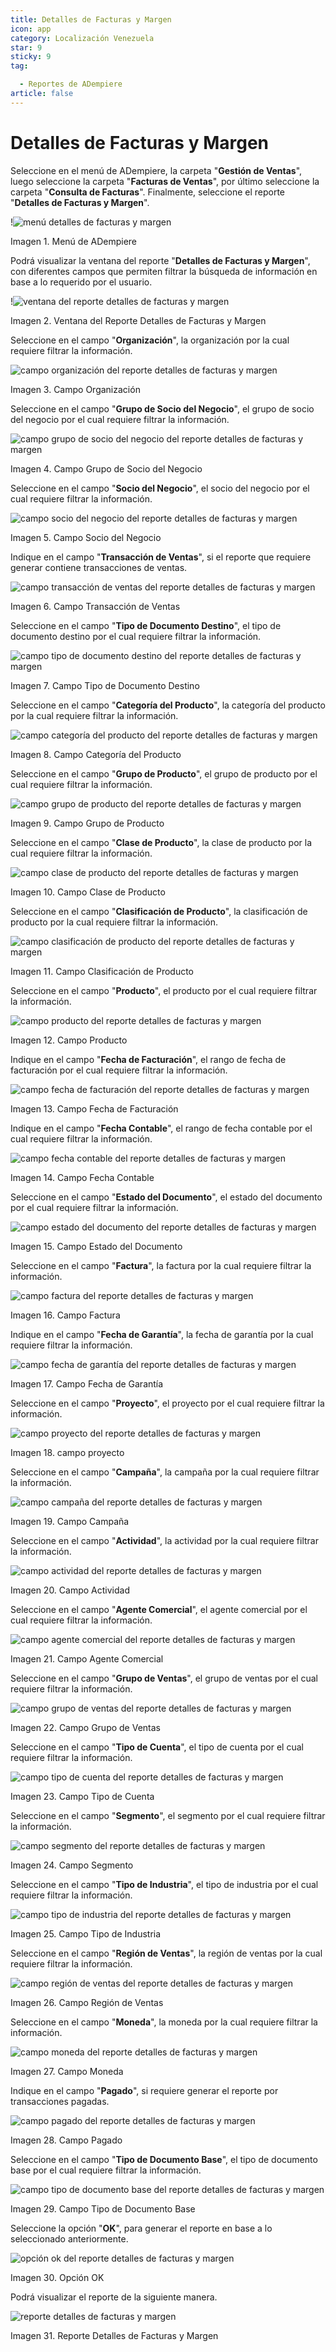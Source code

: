 ```yaml
---
title: Detalles de Facturas y Margen
icon: app
category: Localización Venezuela
star: 9
sticky: 9
tag:

  - Reportes de ADempiere
article: false
---
```


**Detalles de Facturas y Margen**
=================================

Seleccione en el menú de ADempiere, la carpeta "**Gestión de Ventas**", luego seleccione la carpeta "**Facturas de Ventas**", por último seleccione la carpeta "**Consulta de Facturas**". Finalmente, seleccione el reporte "**Detalles de Facturas y Margen**".

!![menú detalles de facturas y margen](/assets/img/report/resources/invoice-and-margin-details-menu.png)

Imagen 1. Menú de ADempiere

Podrá visualizar la ventana del reporte  "**Detalles de Facturas y Margen**", con diferentes campos que permiten filtrar la búsqueda de información en base a lo requerido por el usuario.

!![ventana del reporte detalles de facturas y margen](/assets/img/report/resources/report-window-details-of-invoices-and-margin.png)

Imagen 2. Ventana del Reporte Detalles de Facturas y Margen

Seleccione en el campo "**Organización**", la organización por la cual requiere filtrar la información.

![campo organización del reporte detalles de facturas y margen](/assets/img/report/resources/field-organization-of-the-report-details-of-invoices-and-margin.png)

Imagen 3. Campo Organización

Seleccione en el campo "**Grupo de Socio del Negocio**", el grupo de socio del negocio por el cual requiere filtrar la información.

![campo grupo de socio del negocio del reporte detalles de facturas y margen](/assets/img/report/resources/report-business-partner-group-field-invoice-details-and-margin.png)

Imagen 4. Campo Grupo de Socio del Negocio

Seleccione en el campo "**Socio del Negocio**", el socio del negocio por el cual requiere filtrar la información.

![campo socio del negocio del reporte detalles de facturas y margen](/assets/img/report/resources/business-partner-field-of-the-report-details-of-invoices-and-margin.png)

Imagen 5. Campo Socio del Negocio

Indique en el campo "**Transacción de Ventas**", si el reporte que requiere generar contiene transacciones de ventas.

![campo transacción de ventas del reporte detalles de facturas y margen](/assets/img/report/resources/sales-transaction-field-of-the-invoice-details-and-margin-report.png)

Imagen 6. Campo Transacción de Ventas

Seleccione en el campo "**Tipo de Documento Destino**", el tipo de documento destino por el cual requiere filtrar la información.

![campo tipo de documento destino del reporte detalles de facturas y margen](/assets/img/report/resources/field-type-of-document-destination-of-the-report-details-of-invoices-and-margin.png)

Imagen 7. Campo Tipo de Documento Destino

Seleccione en el campo "**Categoría del Producto**", la categoría del producto por la cual requiere filtrar la información.

![campo categoría del producto del reporte detalles de facturas y margen](/assets/img/report/resources/product-category-field-of-the-report-invoice-details-and-margin.png)

Imagen 8. Campo Categoría del Producto

Seleccione en el campo "**Grupo de Producto**", el grupo de producto por el cual requiere filtrar la información.

![campo grupo de producto del reporte detalles de facturas y margen](/assets/img/report/resources/product-group-field-of-the-invoice-details-and-margin-report.png)

Imagen 9. Campo Grupo de Producto

Seleccione en el campo "**Clase de Producto**", la clase de producto por la cual requiere filtrar la información.

![campo clase de producto del reporte detalles de facturas y margen](/assets/img/report/resources/product-class-field-of-the-invoice-details-and-margin-report.png)

Imagen 10. Campo Clase de Producto

Seleccione en el campo "**Clasificación de Producto**", la clasificación de producto por la cual requiere filtrar la información.

![campo clasificación de producto del reporte detalles de facturas y margen](/assets/img/report/resources/product-classification-field-of-the-report-invoice-details-and-margin.png)

Imagen 11. Campo Clasificación de Producto

Seleccione en el campo "**Producto**", el producto por el cual requiere filtrar la información.

![campo producto del reporte detalles de facturas y margen](/assets/img/report/resources/product-field-of-the-report-details-of-invoices-and-margin.png)

Imagen 12. Campo Producto

Indique en el campo "**Fecha de Facturación**", el rango de fecha de facturación por el cual requiere filtrar la información.

![campo fecha de facturación del reporte detalles de facturas y margen](/assets/img/report/resources/invoice-date-field-of-the-report-invoice-details-and-margin.png)

Imagen 13. Campo Fecha de Facturación

Indique en el campo "**Fecha Contable**", el rango de fecha contable por el cual requiere filtrar la información.

![campo fecha contable del reporte detalles de facturas y margen](/assets/img/report/resources/field-accounting-date-of-the-report-details-of-invoices-and-margin.png)

Imagen 14. Campo Fecha Contable

Seleccione en el campo "**Estado del Documento**", el estado del documento por el cual requiere filtrar la información.

![campo estado del documento del reporte detalles de facturas y margen](/assets/img/report/resources/report-document-status-field-invoice-details-and-margin.png)

Imagen 15. Campo Estado del Documento

Seleccione en el campo "**Factura**", la factura por la cual requiere filtrar la información.

![campo factura del reporte detalles de facturas y margen](/assets/img/report/resources/invoice-field-of-the-report-invoice-details-and-margin.png)

Imagen 16. Campo Factura

Indique en el campo "**Fecha de Garantía**", la fecha de garantía por la cual requiere filtrar la información.

![campo fecha de garantía del reporte detalles de facturas y margen](/assets/img/report/resources/field-warranty-date-of-the-report-details-of-invoices-and-margin.png)

Imagen 17. Campo Fecha de Garantía

Seleccione en el campo "**Proyecto**", el proyecto por el cual requiere filtrar la información.

![campo proyecto del reporte detalles de facturas y margen](/assets/img/report/resources/project-field-of-the-report-details-of-invoices-and-margin.png)

Imagen 18. campo proyecto

Seleccione en el campo "**Campaña**", la campaña por la cual requiere filtrar la información.

![campo campaña del reporte detalles de facturas y margen](/assets/img/report/resources/campaign-field-of-the-report-details-of-invoices-and-margin.png)

Imagen 19. Campo Campaña

Seleccione en el campo "**Actividad**", la actividad por la cual requiere filtrar la información.

![campo actividad del reporte detalles de facturas y margen](/assets/img/report/resources/report-activity-field-invoice-details-and-margin.png)

Imagen 20. Campo Actividad

Seleccione en el campo "**Agente Comercial**", el agente comercial por el cual requiere filtrar la información.

![campo agente comercial del reporte detalles de facturas y margen](/assets/img/report/resources/commercial-agent-field-of-the-report-details-of-invoices-and-margin.png)

Imagen 21. Campo Agente Comercial

Seleccione en el campo "**Grupo de Ventas**", el grupo de ventas por el cual requiere filtrar la información.

![campo grupo de ventas del reporte detalles de facturas y margen](/assets/img/report/resources/sales-group-field-of-the-invoice-details-and-margin-report.png)

Imagen 22. Campo Grupo de Ventas

Seleccione en el campo "**Tipo de Cuenta**", el tipo de cuenta por el cual requiere filtrar la información.

![campo tipo de cuenta del reporte detalles de facturas y margen](/assets/img/report/resources/account-type-field-of-the-invoice-details-and-margin-report.png)

Imagen 23. Campo Tipo de Cuenta

Seleccione en el campo "**Segmento**", el segmento por el cual requiere filtrar la información.

![campo segmento del reporte detalles de facturas y margen](/assets/img/report/resources/segment-field-of-the-report-details-of-invoices-and-margin.png)

Imagen 24. Campo Segmento

Seleccione en el campo "**Tipo de Industria**", el tipo de industria por el cual requiere filtrar la información.

![campo tipo de industria del reporte detalles de facturas y margen](/assets/img/report/resources/field-type-of-industry-of-the-report-details-of-invoices-and-margin.png)

Imagen 25. Campo Tipo de Industria

Seleccione en el campo "**Región de Ventas**", la región de ventas por la cual requiere filtrar la información.

![campo región de ventas del reporte detalles de facturas y margen](/assets/img/report/resources/sales-region-field-of-the-report-invoice-details-and-margin.png)

Imagen 26. Campo Región de Ventas

Seleccione en el campo "**Moneda**", la moneda por la cual requiere filtrar la información.

![campo moneda del reporte detalles de facturas y margen](/assets/img/report/resources/report-currency-field-invoice-details-and-margin.png)

Imagen 27. Campo Moneda

Indique en el campo "**Pagado**", si requiere generar el reporte por transacciones pagadas.

![campo pagado del reporte detalles de facturas y margen](/assets/img/report/resources/paid-field-of-the-report-details-of-invoices-and-margin.png)

Imagen 28. Campo Pagado

Seleccione en el campo "**Tipo de Documento Base**", el tipo de documento base por el cual requiere filtrar la información.

![campo tipo de documento base del reporte detalles de facturas y margen](/assets/img/report/resources/base-document-type-field-of-the-report-details-of-invoices-and-margin.png)

Imagen 29. Campo Tipo de Documento Base

Seleccione la opción "**OK**", para generar el reporte en base a lo seleccionado anteriormente.

![opción ok del reporte detalles de facturas y margen](/assets/img/report/resources/option-ok-of-the-report-details-of-invoices-and-margin.png)

Imagen 30. Opción OK

Podrá visualizar el reporte de la siguiente manera.

![reporte detalles de facturas y margen](/assets/img/report/resources/report-details-of-invoices-and-margin.png)

Imagen 31. Reporte Detalles de Facturas y Margen
